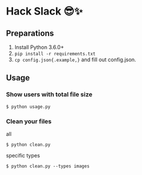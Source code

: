 # Hack Slack 😎✨

## Preparations

1. Install Python 3.6.0+
1. `pip install -r requirements.txt`
1. `cp config.json{.example,}` and fill out config.json.

## Usage

### Show users with total file size

```
$ python usage.py
```

### Clean your files

all

```
$ python clean.py
```

specific types

```
$ python clean.py --types images
```
